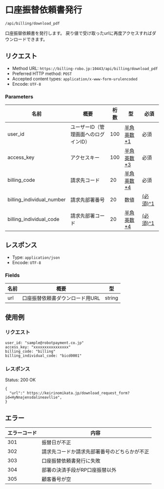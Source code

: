 # 口座振替依頼書発行

`/api/billing/download_pdf`

口座振替依頼書を発行します。
戻り値で受け取ったurlに再度アクセスすればダウンロードできます。

## リクエスト
- Method URL: `https://billing-robo.jp:10443/api/billing/download_pdf`
- Preferred HTTP method: `POST`
- Accepted content types: `application/x-www-form-urulencoded`
- Encode: `UTF-8`

### Parameters

| 名前                      | 概要                                 | 桁数 | 型                                 | 必須                        |
| ------------------------- | ------------------------------------ | ---- | ---------------------------------- | --------------------------- |
| user_id                   | ユーザーID（管理画面へのログインID） | 100  | [半角英数\*1](/README.md#種別注釈) | 必須                        |
| access_key                | アクセスキー                         | 100  | [半角英数\*3](/README.md#種別注釈) | 必須                        |
| billing_code              | 請求先コード                         | 20   | [半角英数\*4](/README.md#種別注釈) | 必須                        |
| billing_individual_number | 請求先部署番号                       | 20   | 数値                               | [(必須)^1](/README.md#必須) |
| billing_individual_code   | 請求先部署コード                     | 20   | [半角英数\*4](/README.md#種別注釈) | [(必須)^1](/README.md#必須) |


## レスポンス

- Type: `application/json`
- Encode: `UTF-8`

### Fields

| 名前 | 概要                            | 型     |
| ---- | ------------------------------- | ------ |
| url  | 口座振替依頼書ダウンロード用URL | string |


## 使用例

### リクエスト

```
user_id: "sample@robotpayment.co.jp"
access_key: "xxxxxxxxxxxxxxxx"
billing_code: "billing"
billing_individual_code: "bicd0001"
```

### レスポンス

Status: 200 OK

```
{
  "url":" https://keirinomikata.jp/download_request_form?id=HyNnajensdalineavllie",
}
```

## エラー

| エラーコード | 内容                                         |
| ------------ | -------------------------------------------- |
| 301          | 振替日が不正                                 |
| 302          | 請求先コードか請求先部署番号のどちらかが不正 |
| 303          | 口座振替依頼書発行に失敗                     |
| 304          | 部署の決済手段がRP口座振替以外               |
| 305          | 顧客番号が空                                 |